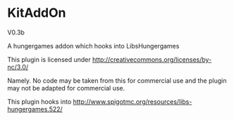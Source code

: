 KitAddOn
===========
V0.3b

A hungergames addon which hooks into LibsHungergames


This plugin is licensed under
http://creativecommons.org/licenses/by-nc/3.0/
 
Namely. No code may be taken from this for commercial use and the plugin
may not be adapted for commercial use.

This plugin hooks into http://www.spigotmc.org/resources/libs-hungergames.522/

